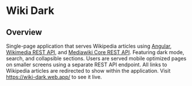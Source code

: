 # Wiki Dark
## Overview
Single-page application that serves Wikipedia articles using <a href='/wiki/Angular_%28web_framework%29'>Angular</a>, <a href='https://www.mediawiki.org/wiki/RESTBase'>Wikimedia REST API</a>, and <a href='https://www.mediawiki.org/wiki/API:REST_API'>Mediawiki Core REST API</a>. Featuring dark mode, search, and collapsible sections. Users are served mobile optimized pages on smaller screens using a separate REST API endpoint. All links to Wikipedia articles are redirected to show within the application. Visit <a href='https://wiki-dark.web.app/'>https://wiki-dark.web.app/</a> to see it live.
<!--
# WikiDark

This project was generated with [Angular CLI](https://github.com/angular/angular-cli) version 12.2.1.

## Development server

Run `ng serve` for a dev server. Navigate to `http://localhost:4200/`. The app will automatically reload if you change any of the source files.

## Code scaffolding

Run `ng generate component component-name` to generate a new component. You can also use `ng generate directive|pipe|service|class|guard|interface|enum|module`.

## Build

Run `ng build` to build the project. The build artifacts will be stored in the `dist/` directory.

## Running unit tests

Run `ng test` to execute the unit tests via [Karma](https://karma-runner.github.io).

## Running end-to-end tests

Run `ng e2e` to execute the end-to-end tests via a platform of your choice. To use this command, you need to first add a package that implements end-to-end testing capabilities.

## Further help

To get more help on the Angular CLI use `ng help` or go check out the [Angular CLI Overview and Command Reference](https://angular.io/cli) page.
-->

